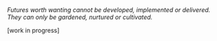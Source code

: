 _Futures worth wanting cannot be developed, implemented or delivered. They can only be gardened, nurtured or cultivated._

[work in progress]
